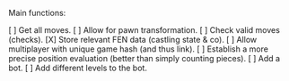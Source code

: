 Main functions:

[ ] Get all moves.
[ ] Allow for pawn transformation.
[ ] Check valid moves (checks).
[X] Store relevant FEN data (castling state & co).
[ ] Allow multiplayer with unique game hash (and thus link).
[ ] Establish a more precise position evaluation (better than simply counting pieces).
[ ] Add a bot.
[ ] Add different levels to the bot.
